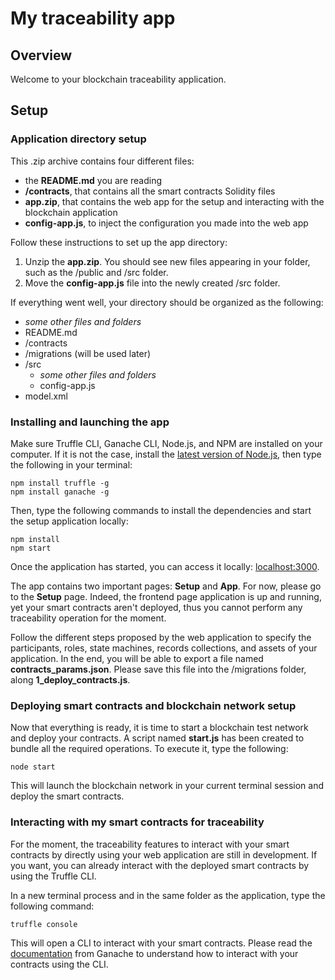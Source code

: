 # My traceability app

## Overview

Welcome to your blockchain traceability application. 

## Setup

### Application directory setup

This .zip archive contains four different files:

- the __README.md__ you are reading
- __/contracts__, that contains all the smart contracts Solidity files
- __app.zip__, that contains the web app for the setup and interacting with the blockchain application
- __config-app.js__, to inject the configuration you made into the web app

Follow these instructions to set up the app directory:
1. Unzip the __app.zip__. You should see new files appearing in your folder, such as the /public and /src folder.
2. Move the __config-app.js__ file into the newly created /src folder.

If everything went well, your directory should be organized as the following:

- *some other files and folders*
- README.md
- /contracts
- /migrations (will be used later)
- /src
    - *some other files and folders*
    - config-app.js
- model.xml

### Installing and launching the app

Make sure Truffle CLI, Ganache CLI, Node.js, and NPM are installed on your computer. If it is not the case, install the [latest version of Node.js](https://nodejs.org/en/), then type the following in your terminal:

```
npm install truffle -g
npm install ganache -g
```

Then, type the following commands to install the dependencies and start the setup application locally:

```
npm install
npm start
```

Once the application has started, you can access it locally: [localhost:3000](localhost:3000).

The app contains two important pages: __Setup__ and __App__.
For now, please go to the __Setup__ page.
Indeed, the frontend page application is up and running, yet your smart contracts aren't deployed, thus you cannot perform any traceability operation for the moment.

Follow the different steps proposed by the web application to specify the participants, roles, state machines, records collections, and assets of your application. In the end, you will be able to export a file named __contracts_params.json__. Please save this file into the /migrations folder, along __1_deploy_contracts.js__. 

### Deploying smart contracts and blockchain network setup

Now that everything is ready, it is time to start a blockchain test network and deploy your contracts.
A script named __start.js__ has been created to bundle all the required operations. To execute it, type the following:

```
node start
```

This will launch the blockchain network in your current terminal session and deploy the smart contracts.

### Interacting with my smart contracts for traceability

For the moment, the traceability features to interact with your smart contracts by directly using your web application are still in development. If you want, you can already interact with the deployed smart contracts by using the Truffle CLI.

In a new terminal process and in the same folder as the application, type the following command:

```
truffle console
```

This will open a CLI to interact with your smart contracts. Please read the [documentation](documentation) from Ganache to understand how to interact with your contracts using the CLI.